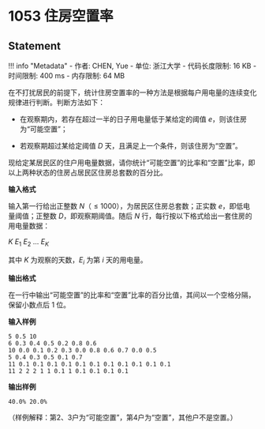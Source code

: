 
# 1053 住房空置率

## Statement

!!! info "Metadata"
    - 作者: CHEN, Yue
    - 单位: 浙江大学
    - 代码长度限制: 16 KB
    - 时间限制: 400 ms
    - 内存限制: 64 MB

在不打扰居民的前提下，统计住房空置率的一种方法是根据每户用电量的连续变化规律进行判断。判断方法如下：

- 在观察期内，若存在超过一半的日子用电量低于某给定的阈值 $e$，则该住房为“可能空置”；

- 若观察期超过某给定阈值 $D$ 天，且满足上一个条件，则该住房为“空置”。

现给定某居民区的住户用电量数据，请你统计“可能空置”的比率和“空置”比率，即以上两种状态的住房占居民区住房总套数的百分比。

**输入格式**

输入第一行给出正整数 $N$（$\le 1000$），为居民区住房总套数；正实数 $e$，即低电量阈值；正整数 $D$，即观察期阈值。随后 $N$ 行，每行按以下格式给出一套住房的用电量数据：

$K$ $E_1$ $E_2$ ... $E_K$

其中 $K$ 为观察的天数，$E_i$ 为第 $i$ 天的用电量。

**输出格式**

在一行中输出“可能空置”的比率和“空置”比率的百分比值，其间以一个空格分隔，保留小数点后 1 位。

**输入样例**
```plaintext
5 0.5 10
6 0.3 0.4 0.5 0.2 0.8 0.6
10 0.0 0.1 0.2 0.3 0.0 0.8 0.6 0.7 0.0 0.5
5 0.4 0.3 0.5 0.1 0.7
11 0.1 0.1 0.1 0.1 0.1 0.1 0.1 0.1 0.1 0.1 0.1
11 2 2 2 1 1 0.1 1 0.1 0.1 0.1 0.1
```

**输出样例**
```plaintext
40.0% 20.0%
```

（样例解释：第2、3户为“可能空置”，第4户为“空置”，其他户不是空置。）

